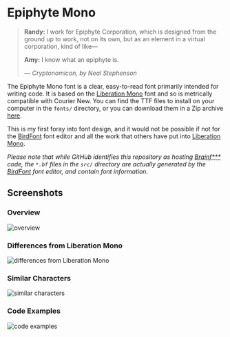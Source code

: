 # Epiphyte Mono

> **Randy:**  I work for Epiphyte Corporation, which is designed from the ground
> up to work, not on its own, but as an element in a virtual corporation, kind
> of like&mdash;
>
> **Amy:**  I know what an epiphyte is.
>
> &mdash; <cite>*Cryptonomicon*, by Neal Stephenson</cite>

The Epiphyte Mono font is a clear, easy-to-read font primarily intended for
writing code.  It is based on the
[Liberation Mono](https://pagure.io/liberation-fonts) font and so is metrically
compatible with Courier New.  You can find the TTF files to install on your
computer in the `fonts/` directory, or you can download them in a Zip archive
[here](https://github.com/jdw1996/epiphyte-mono/releases/download/v1.0/epiphyte-mono.zip).

This is my first foray into font design, and it would not be possible if not
for the [BirdFont](https://birdfont.org/) font editor and all the work that
others have put into [Liberation Mono](https://pagure.io/liberation-fonts).

*Please note that while GitHub identifies this repository as hosting
[Brainf***](https://esolangs.org/wiki/Brainfuck) code, the `*.bf` files in the
`src/` directory are actually generated by the
[BirdFont](https://birdfont.org/) font editor, and contain font information.*

## Screenshots

### Overview

![overview](https://user-images.githubusercontent.com/17225098/34446405-ac66d7fa-eca8-11e7-9078-d649d7d2af0d.png)

### Differences from Liberation Mono

![differences from Liberation Mono](https://user-images.githubusercontent.com/17225098/34446408-acc97d56-eca8-11e7-9ac6-3f5ffd0b0ec3.png)

### Similar Characters

![similar characters](https://user-images.githubusercontent.com/17225098/34446406-ac990ffe-eca8-11e7-900a-e1d365bc2248.png)

### Code Examples

![code examples](https://user-images.githubusercontent.com/17225098/34446409-ace78508-eca8-11e7-82a2-60822868bd85.png)
